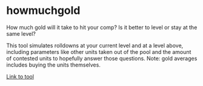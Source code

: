 # howmuchgold
How much gold will it take to hit your comp? Is it better to level or stay at the same level?

This tool simulates rolldowns at your current level and at a level above, including parameters like other units taken out of the pool and the amount of contested units to hopefully answer those questions. Note: gold averages includes buying the units themselves.

[Link to tool](https://paracorde.github.io/howmuchgold/)